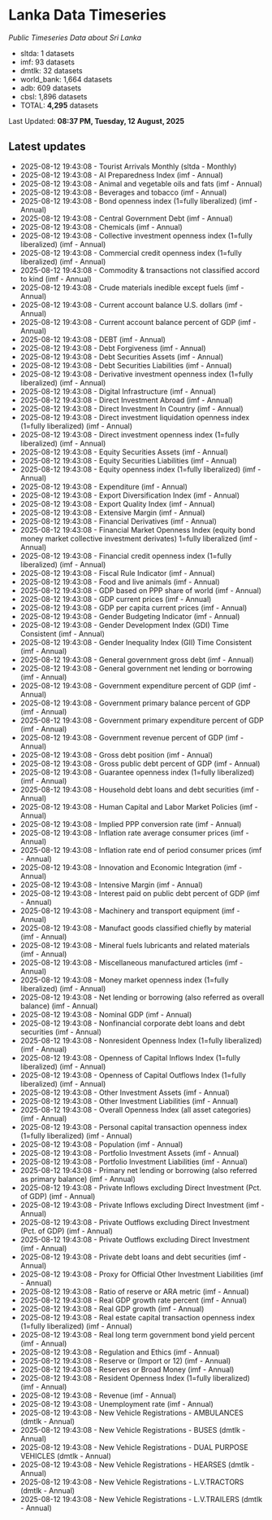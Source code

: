 # Lanka Data Timeseries
*Public Timeseries Data about Sri Lanka*

* sltda: 1 datasets
* imf: 93 datasets
* dmtlk: 32 datasets
* world_bank: 1,664 datasets
* adb: 609 datasets
* cbsl: 1,896 datasets
* TOTAL: **4,295** datasets

Last Updated: **08:37 PM, Tuesday, 12 August, 2025**

## Latest updates

* 2025-08-12 19:43:08 - Tourist Arrivals Monthly (sltda - Monthly)
* 2025-08-12 19:43:08 - AI Preparedness Index (imf - Annual)
* 2025-08-12 19:43:08 - Animal and vegetable oils and fats (imf - Annual)
* 2025-08-12 19:43:08 - Beverages and tobacco (imf - Annual)
* 2025-08-12 19:43:08 - Bond openness index (1=fully liberalized) (imf - Annual)
* 2025-08-12 19:43:08 - Central Government Debt (imf - Annual)
* 2025-08-12 19:43:08 - Chemicals (imf - Annual)
* 2025-08-12 19:43:08 - Collective investment openness index (1=fully liberalized) (imf - Annual)
* 2025-08-12 19:43:08 - Commercial credit openness index (1=fully liberalized) (imf - Annual)
* 2025-08-12 19:43:08 - Commodity & transactions not classified accord to kind (imf - Annual)
* 2025-08-12 19:43:08 - Crude materials inedible except fuels (imf - Annual)
* 2025-08-12 19:43:08 - Current account balance U.S. dollars (imf - Annual)
* 2025-08-12 19:43:08 - Current account balance percent of GDP (imf - Annual)
* 2025-08-12 19:43:08 - DEBT (imf - Annual)
* 2025-08-12 19:43:08 - Debt Forgiveness (imf - Annual)
* 2025-08-12 19:43:08 - Debt Securities Assets (imf - Annual)
* 2025-08-12 19:43:08 - Debt Securities Liabilities (imf - Annual)
* 2025-08-12 19:43:08 - Derivative investment openness index (1=fully liberalized) (imf - Annual)
* 2025-08-12 19:43:08 - Digital Infrastructure (imf - Annual)
* 2025-08-12 19:43:08 - Direct Investment Abroad (imf - Annual)
* 2025-08-12 19:43:08 - Direct Investment In Country (imf - Annual)
* 2025-08-12 19:43:08 - Direct investment liquidation openness index (1=fully liberalized) (imf - Annual)
* 2025-08-12 19:43:08 - Direct investment openness index (1=fully liberalized) (imf - Annual)
* 2025-08-12 19:43:08 - Equity Securities Assets (imf - Annual)
* 2025-08-12 19:43:08 - Equity Securities Liabilities (imf - Annual)
* 2025-08-12 19:43:08 - Equity openness index (1=fully liberalized) (imf - Annual)
* 2025-08-12 19:43:08 - Expenditure (imf - Annual)
* 2025-08-12 19:43:08 - Export Diversification Index (imf - Annual)
* 2025-08-12 19:43:08 - Export Quality Index (imf - Annual)
* 2025-08-12 19:43:08 - Extensive Margin (imf - Annual)
* 2025-08-12 19:43:08 - Financial Derivatives (imf - Annual)
* 2025-08-12 19:43:08 - Financial Market Openness Index (equity bond money market collective investment derivates) 1=fully liberalized (imf - Annual)
* 2025-08-12 19:43:08 - Financial credit openness index (1=fully liberalized) (imf - Annual)
* 2025-08-12 19:43:08 - Fiscal Rule Indicator (imf - Annual)
* 2025-08-12 19:43:08 - Food and live animals (imf - Annual)
* 2025-08-12 19:43:08 - GDP based on PPP share of world (imf - Annual)
* 2025-08-12 19:43:08 - GDP current prices (imf - Annual)
* 2025-08-12 19:43:08 - GDP per capita current prices (imf - Annual)
* 2025-08-12 19:43:08 - Gender Budgeting Indicator (imf - Annual)
* 2025-08-12 19:43:08 - Gender Development Index (GDI) Time Consistent (imf - Annual)
* 2025-08-12 19:43:08 - Gender Inequality Index (GII) Time Consistent (imf - Annual)
* 2025-08-12 19:43:08 - General government gross debt (imf - Annual)
* 2025-08-12 19:43:08 - General government net lending or borrowing (imf - Annual)
* 2025-08-12 19:43:08 - Government expenditure percent of GDP (imf - Annual)
* 2025-08-12 19:43:08 - Government primary balance percent of GDP (imf - Annual)
* 2025-08-12 19:43:08 - Government primary expenditure percent of GDP (imf - Annual)
* 2025-08-12 19:43:08 - Government revenue percent of GDP (imf - Annual)
* 2025-08-12 19:43:08 - Gross debt position (imf - Annual)
* 2025-08-12 19:43:08 - Gross public debt percent of GDP (imf - Annual)
* 2025-08-12 19:43:08 - Guarantee openness index (1=fully liberalized) (imf - Annual)
* 2025-08-12 19:43:08 - Household debt loans and debt securities (imf - Annual)
* 2025-08-12 19:43:08 - Human Capital and Labor Market Policies (imf - Annual)
* 2025-08-12 19:43:08 - Implied PPP conversion rate (imf - Annual)
* 2025-08-12 19:43:08 - Inflation rate average consumer prices (imf - Annual)
* 2025-08-12 19:43:08 - Inflation rate end of period consumer prices (imf - Annual)
* 2025-08-12 19:43:08 - Innovation and Economic Integration (imf - Annual)
* 2025-08-12 19:43:08 - Intensive Margin (imf - Annual)
* 2025-08-12 19:43:08 - Interest paid on public debt percent of GDP (imf - Annual)
* 2025-08-12 19:43:08 - Machinery and transport equipment (imf - Annual)
* 2025-08-12 19:43:08 - Manufact goods classified chiefly by material (imf - Annual)
* 2025-08-12 19:43:08 - Mineral fuels lubricants and related materials (imf - Annual)
* 2025-08-12 19:43:08 - Miscellaneous manufactured articles (imf - Annual)
* 2025-08-12 19:43:08 - Money market openness index (1=fully liberalized) (imf - Annual)
* 2025-08-12 19:43:08 - Net lending or borrowing (also referred as overall balance) (imf - Annual)
* 2025-08-12 19:43:08 - Nominal GDP (imf - Annual)
* 2025-08-12 19:43:08 - Nonfinancial corporate debt loans and debt securities (imf - Annual)
* 2025-08-12 19:43:08 - Nonresident Openness Index (1=fully liberalized) (imf - Annual)
* 2025-08-12 19:43:08 - Openness of Capital Inflows Index (1=fully liberalized) (imf - Annual)
* 2025-08-12 19:43:08 - Openness of Capital Outflows Index (1=fully liberalized) (imf - Annual)
* 2025-08-12 19:43:08 - Other Investment Assets (imf - Annual)
* 2025-08-12 19:43:08 - Other Investment Liabilities (imf - Annual)
* 2025-08-12 19:43:08 - Overall Openness Index (all asset categories) (imf - Annual)
* 2025-08-12 19:43:08 - Personal capital transaction openness index (1=fully liberalized) (imf - Annual)
* 2025-08-12 19:43:08 - Population (imf - Annual)
* 2025-08-12 19:43:08 - Portfolio Investment Assets (imf - Annual)
* 2025-08-12 19:43:08 - Portfolio Investment Liabilities (imf - Annual)
* 2025-08-12 19:43:08 - Primary net lending or borrowing (also referred as primary balance) (imf - Annual)
* 2025-08-12 19:43:08 - Private Inflows excluding Direct Investment (Pct. of GDP) (imf - Annual)
* 2025-08-12 19:43:08 - Private Inflows excluding Direct Investment (imf - Annual)
* 2025-08-12 19:43:08 - Private Outflows excluding Direct Investment (Pct. of GDP) (imf - Annual)
* 2025-08-12 19:43:08 - Private Outflows excluding Direct Investment (imf - Annual)
* 2025-08-12 19:43:08 - Private debt loans and debt securities (imf - Annual)
* 2025-08-12 19:43:08 - Proxy for Official Other Investment Liabilities (imf - Annual)
* 2025-08-12 19:43:08 - Ratio of reserve or ARA metric (imf - Annual)
* 2025-08-12 19:43:08 - Real GDP growth rate percent (imf - Annual)
* 2025-08-12 19:43:08 - Real GDP growth (imf - Annual)
* 2025-08-12 19:43:08 - Real estate capital transaction openness index (1=fully liberalized) (imf - Annual)
* 2025-08-12 19:43:08 - Real long term government bond yield percent (imf - Annual)
* 2025-08-12 19:43:08 - Regulation and Ethics (imf - Annual)
* 2025-08-12 19:43:08 - Reserve or (Import or 12) (imf - Annual)
* 2025-08-12 19:43:08 - Reserves or Broad Money (imf - Annual)
* 2025-08-12 19:43:08 - Resident Openness Index (1=fully liberalized) (imf - Annual)
* 2025-08-12 19:43:08 - Revenue (imf - Annual)
* 2025-08-12 19:43:08 - Unemployment rate (imf - Annual)
* 2025-08-12 19:43:08 - New Vehicle Registrations - AMBULANCES (dmtlk - Annual)
* 2025-08-12 19:43:08 - New Vehicle Registrations - BUSES (dmtlk - Annual)
* 2025-08-12 19:43:08 - New Vehicle Registrations - DUAL PURPOSE VEHICLES (dmtlk - Annual)
* 2025-08-12 19:43:08 - New Vehicle Registrations - HEARSES (dmtlk - Annual)
* 2025-08-12 19:43:08 - New Vehicle Registrations - L.V.TRACTORS (dmtlk - Annual)
* 2025-08-12 19:43:08 - New Vehicle Registrations - L.V.TRAILERS (dmtlk - Annual)